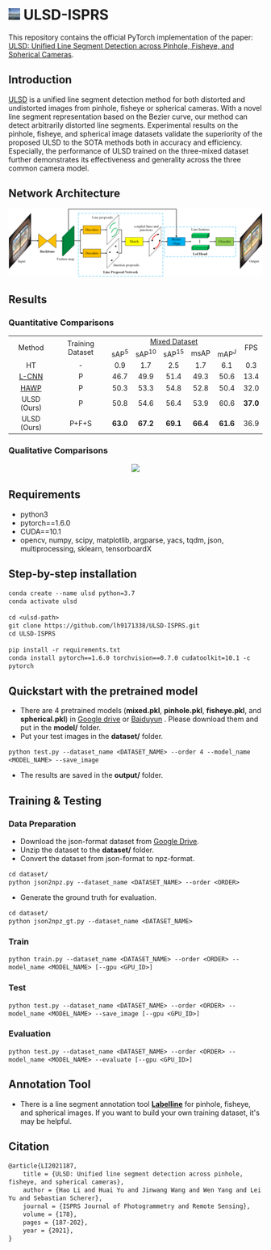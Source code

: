 [<img height="23" src="https://raw.githubusercontent.com/lh9171338/Outline/master/icon.jpg"/>](https://github.com/lh9171338/Outline) ULSD-ISPRS
===
This repository contains the official PyTorch implementation of the paper: [ULSD: Unified Line Segment Detection across Pinhole, Fisheye, and Spherical Cameras](https://www.sciencedirect.com/science/article/abs/pii/S0924271621001623).

## Introduction
[ULSD](https://www.sciencedirect.com/science/article/abs/pii/S0924271621001623) is a unified line segment detection method for both distorted and undistorted images from pinhole, fisheye or spherical cameras. With a novel line segment representation based on the Bezier curve, our method can detect arbitrarily distorted line segments. Experimental results on the pinhole, fisheye, and spherical image datasets validate the superiority of the proposed ULSD to the SOTA methods both in accuracy and efficiency. Especially, the performance of ULSD trained on the three-mixed dataset further demonstrates its effectiveness and generality across the three common camera model.

## Network Architecture
<p align="center"><img width="600" src="figure/Network.png"/></p>
    
## Results

### Quantitative Comparisons

<html>
<table align="center">
	<tr>
		<td rowspan="2" colspan="1" align="center">Method</td>
		<td rowspan="2" colspan="1" align="center">Training Dataset</td>
		<td rowspan="1" colspan="5" align="center"><a href="https://drive.google.com/drive/folders/1K-pGDDPrXkCmWCcoyYvURZ86ZzA5O6E_?usp=sharing">Mixed Dataset</a></td>
		<td rowspan="2" colspan="1" align="center">FPS</td>
	</tr>
	<tr>
		<td align="center">sAP<sup>5</sup></td>
		<td align="center">sAP<sup>10</sup></td>
		<td align="center">sAP<sup>15</sup></td>
		<td align="center">msAP</td>
		<td align="center">mAP<sup>J</sup></td>
	</tr>
	<tr>
		<td align="center">HT</td>
		<td align="center">-</td>
		<td align="center">0.9</td>
		<td align="center">1.7</td>
		<td align="center">2.5</td>
		<td align="center">1.7</td>
		<td align="center">6.1</td>
		<td align="center">0.3</td>
	</tr>
	<tr>
		<td align="center"><a href="https://github.com/zhou13/lcnn">L-CNN</a></td>
		<td align="center">P</td>
		<td align="center">46.7</td>
		<td align="center">49.9</td>
		<td align="center">51.4</td>
		<td align="center">49.3</td>
		<td align="center">50.6</td>
		<td align="center">13.4</td>
	</tr>
	<tr>
		<td align="center"><a href="https://github.com/cherubicXN/hawp">HAWP</a></td>
		<td align="center">P</td>
		<td align="center">50.3</td>
		<td align="center">53.3</td>
		<td align="center">54.8</td>
		<td align="center">52.8</td>
		<td align="center">50.4</td>
		<td align="center">32.0</td>
	</tr>
	<tr>
		<td align="center">ULSD (Ours)</td>
		<td align="center">P</td>
		<td align="center">50.8</td>
		<td align="center">54.6</td>
		<td align="center">56.4</td>
		<td align="center">53.9</td>
		<td align="center">60.6</td>
		<td align="center"><b>37.0</b></td>
	</tr>
	<tr>
		<td align="center">ULSD (Ours)</td>
		<td align="center">P+F+S</td>
		<td align="center"><b>63.0</b></td>
		<td align="center"><b>67.2</b></td>
		<td align="center"><b>69.1</b></td>
		<td align="center"><b>66.4</b></td>
		<td align="center"><b>61.6</b></td>
		<td align="center">36.9</td>
	</tr>
</table>
</html>

### Qualitative Comparisons

<p align="center">
    <img src="figure/Qualitative-mixed.png"/>
</p> 


## Requirements

* python3
* pytorch==1.6.0
* CUDA==10.1
* opencv, numpy, scipy, matplotlib, argparse, yacs, tqdm, json, multiprocessing, sklearn, tensorboardX

## Step-by-step installation
```shell
conda create --name ulsd python=3.7
conda activate ulsd

cd <ulsd-path>
git clone https://github.com/lh9171338/ULSD-ISPRS.git
cd ULSD-ISPRS

pip install -r requirements.txt
conda install pytorch==1.6.0 torchvision==0.7.0 cudatoolkit=10.1 -c pytorch
```

## Quickstart with the pretrained model
* There are 4 pretrained models (**mixed.pkl**, **pinhole.pkl**, **fisheye.pkl**, and **spherical.pkl**) in [Google drive](https://drive.google.com/drive/folders/1YkK4nvMLJm12GclxJ8SOdzCZlKcDHjPR?usp=sharing) or [Baiduyun](https://pan.baidu.com/s/1YM0ARY-7A-O0n8s7ngDDSw?pwd=gac7)
. Please download them and put in the **model/** folder.
* Put your test images in the **dataset/** folder.
```shell
python test.py --dataset_name <DATASET_NAME> --order 4 --model_name <MODEL_NAME> --save_image
```
* The results are saved in the **output/** folder.

## Training & Testing

### Data Preparation

* Download the json-format dataset from [Google Drive](https://drive.google.com/drive/folders/1K-pGDDPrXkCmWCcoyYvURZ86ZzA5O6E_?usp=sharing).
* Unzip the dataset to the **dataset/** folder.
* Convert the dataset from json-format to npz-format.
```shell
cd dataset/
python json2npz.py --dataset_name <DATASET_NAME> --order <ORDER>
```

* Generate the ground truth for evaluation.
```shell
cd dataset/
python json2npz_gt.py --dataset_name <DATASET_NAME>
```

### Train

```shell
python train.py --dataset_name <DATASET_NAME> --order <ORDER> --model_name <MODEL_NAME> [--gpu <GPU_ID>]
```

### Test

```shell
python test.py --dataset_name <DATASET_NAME> --order <ORDER> --model_name <MODEL_NAME> --save_image [--gpu <GPU_ID>]
```

### Evaluation

```shell
python test.py --dataset_name <DATASET_NAME> --order <ORDER> --model_name <MODEL_NAME> --evaluate [--gpu <GPU_ID>]
```

## Annotation Tool

* There is a line segment annotation tool [**Labelline**](https://github.com/lh9171338/Labelline) for pinhole, fisheye, and spherical images. If you want to build your own training dataset, it's may be helpful.

## Citation
```
@article{LI2021187,
    title = {ULSD: Unified line segment detection across pinhole, fisheye, and spherical cameras},
    author = {Hao Li and Huai Yu and Jinwang Wang and Wen Yang and Lei Yu and Sebastian Scherer},
    journal = {ISPRS Journal of Photogrammetry and Remote Sensing},
    volume = {178},
    pages = {187-202},
    year = {2021},
}
```

